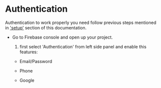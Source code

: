 # Authentication

Authentication to work properly you need follow previous steps mentioned in ['setup'](./setup.md) section of this documentation.

- Go to Firebase console and open up your project.

  1. first select 'Authentication' from left side panel and enable this features:

  - Email/Password

  - Phone

  - Google
